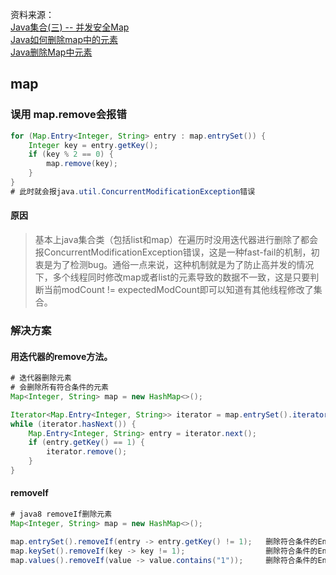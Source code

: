 资料来源：<br/>
[Java集合(三) -- 并发安全Map](https://juejin.cn/post/6844903632178003982?searchId=202307190953280901DF2137D2292ABA81)<br/>
[Java如何删除map中的元素](https://blog.csdn.net/weixin_37646636/article/details/132706279)<br/>
[Java删除Map中元素](https://juejin.cn/post/6844903859580567559?searchId=20230719095120BF9BFEA34091611B54B4)

## map

### 误用 map.remove会报错

```java
for (Map.Entry<Integer, String> entry : map.entrySet()) {
    Integer key = entry.getKey();
    if (key % 2 == 0) {
        map.remove(key);
    }
}
# 此时就会报java.util.ConcurrentModificationException错误

```

#### 原因

> 基本上java集合类（包括list和map）在遍历时没用迭代器进行删除了都会报ConcurrentModificationException错误，这是一种fast-fail的机制，初衷是为了检测bug。通俗一点来说，这种机制就是为了防止高并发的情况下，多个线程同时修改map或者list的元素导致的数据不一致，这是只要判断当前modCount != expectedModCount即可以知道有其他线程修改了集合。
>

### 解决方案

#### 用迭代器的remove方法。

```java
# 迭代器删除元素
# 会删除所有符合条件的元素
Map<Integer, String> map = new HashMap<>();

Iterator<Map.Entry<Integer, String>> iterator = map.entrySet().iterator();
while (iterator.hasNext()) {
    Map.Entry<Integer, String> entry = iterator.next();
    if (entry.getKey() == 1) {
        iterator.remove();
    }
}
```

#### removeIf

```java
# java8 removeIf删除元素
Map<Integer, String> map = new HashMap<>();

map.entrySet().removeIf(entry -> entry.getKey() != 1);   删除符合条件的Entry
map.keySet().removeIf(key -> key != 1);                  删除符合条件的Entry
map.values().removeIf(value -> value.contains("1"));     删除符合条件的Entry
```